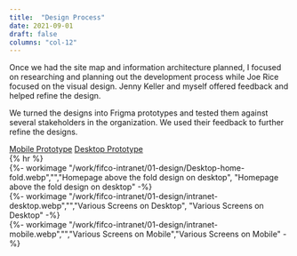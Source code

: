 ```yaml
---
title:  "Design Process"
date: 2021-09-01
draft: false
columns: "col-12"
---
```

<div class="wrapper"><div class="row">
<div class="col col-12 col-sm-7 col-md-8">
Once we had the site map and information architecture planned, I focused on researching and planning out the development process while Joe Rice focused on the visual design. Jenny Keller and myself offered feedback and helped refine the design.

We turned the designs into Frigma prototypes and tested them against several stakeholders in the organization. We used their feedback to further refine the designs.
</div>
<div class="col col-12 col-sm-5 col-md-4">
<div class="my-4">
<a href="https://www.figma.com/proto/PQY5Rim2l6O5FTzscONFOs/Intranet---Mobile---Presentation?node-id=130%3A2&scaling=scale-down&page-id=0%3A1&starting-point-node-id=130%3A2&hide-ui=1" class=" btn btn-secondary mb-2 mr-2">Mobile Prototype</a>
<a href="https://www.figma.com/proto/g8hbwaqRbXTxaeE8xxF8rV/Intranet---Desktop---Presentation?node-id=233%3A0&scaling=min-zoom&page-id=0%3A1&starting-point-node-id=233%3A0&hide-ui=1"class=" btn btn-secondary mb-2">Desktop Prototype</a>
</div>
</div></div>
{% hr %}

<div class="wrapper"><div class="row">
<div class="col col-6 col-sm-4">
{%- workimage  "/work/fifco-intranet/01-design/Desktop-home-fold.webp","","Homepage above the fold design on desktop", "Homepage above the fold design on desktop"  -%}
</div>
<div class="col col-6 col-sm-4">
{%- workimage  "/work/fifco-intranet/01-design/intranet-desktop.webp","","Various Screens on Desktop", "Various Screens on Desktop"  -%}
</div>
<div class="col col-6 col-sm-4">
{%- workimage  "/work/fifco-intranet/01-design/intranet-mobile.webp","","Various Screens on Mobile","Various Screens on Mobile" -%}
</div>
</div></div>